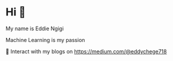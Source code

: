 
<h1 align="left">Hi 👋</h1>
<p>My name is Eddie Ngigi</p>
<p>Machine Learning is my passion</p>


💭 Interact with my blogs on https://medium.com/@eddychege718



